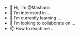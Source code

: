 - 👋 Hi, I’m @Mashariii
- 👀 I’m interested in ...
- 🌱 I’m currently learning ...
- 💞️ I’m looking to collaborate on ...
- 📫 How to reach me ...

<!---
Mashariii/Mashariii is a ✨ special ✨ repository because its `README.md` (this file) appears on your GitHub profile.
You can click the Preview link to take a look at your changes.
--->
